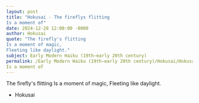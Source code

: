 ```yaml
---
layout: post
title: "Hokusai - The fireflys flitting
Is a moment of"
date: 2024-12-28 12:00:00 -0000
author: Hokusai
quote: "The firefly's flitting
Is a moment of magic,
Fleeting like daylight."
subject: Early Modern Haiku (19th–early 20th century)
permalink: /Early Modern Haiku (19th–early 20th century)/Hokusai/Hokusai - The fireflys flitting
Is a moment of
---
```


The firefly's flitting
Is a moment of magic,
Fleeting like daylight.

- Hokusai
